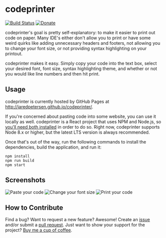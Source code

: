 # codeprinter

[![Build Status](https://travis-ci.org/jaredpetersen/codeprinter.svg?branch=master)](https://travis-ci.org/jaredpetersen/codeprinter) [![Donate](https://img.shields.io/badge/donate-%E2%9D%A4-F33452.svg)](https://paypal.me/jaredtpetersen)

codeprinter's goal is pretty self-explanatory: to make it easier to print out code on paper. Many IDE's either don't allow you to print or have some weird quirks like adding unnecessary headers and footers, not allowing you to change your font size, or not providing syntax highlighting on your printout.

codeprinter makes it easy. Simply copy your code into the text box, select your desired font, font size, syntax highlighting theme, and whether or not you would like line numbers and then hit print.

## Usage

codeprinter is currently hosted by GitHub Pages at http://jaredpetersen.github.io/codeprinter/.

If you're concerned about pasting code into some website, you can use it locally as well. codeprinter is a React project that uses NPM and Node.js, so [you'll need both installed](https://nodejs.org/en/download/) in order to do so. Right now, codeprinter supports Node 8.x or higher, but the latest LTS version is always recommended.

Once that's out of the way, run the following commands to install the dependencies, build the application, and run it:

```
npm install
npm run build
npm start
```

## Screenshots

![Paste your code](https://i.imgur.com/adhS1Cz.png)
![Change your font size](https://i.imgur.com/TlgIxpi.png)
![Print your code](https://i.imgur.com/IYHqP0z.png)

## How to Contribute

Find a bug? Want to request a new feature? Awesome! Create an [issue](https://github.com/jaredpetersen/codeprinter/issues) and/or submit a [pull request](https://github.com/jaredpetersen/codeprinter/pulls). Just want to show your support for the project? [Buy me a cup of coffee](https://paypal.me/jaredtpetersen).
